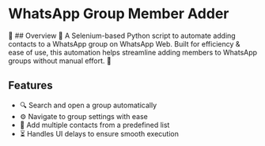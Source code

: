 # WhatsApp Group Member Adder

📌 ## Overview
🚀 A Selenium-based Python script to automate adding contacts to a WhatsApp group on WhatsApp Web.
Built for efficiency & ease of use, this automation helps streamline adding members to WhatsApp groups without manual effort. 🎯
## Features
- 🔍 Search and open a group automatically
- ⚙️ Navigate to group settings with ease
- 📌 Add multiple contacts from a predefined list
- ⏳ Handles UI delays to ensure smooth execution

